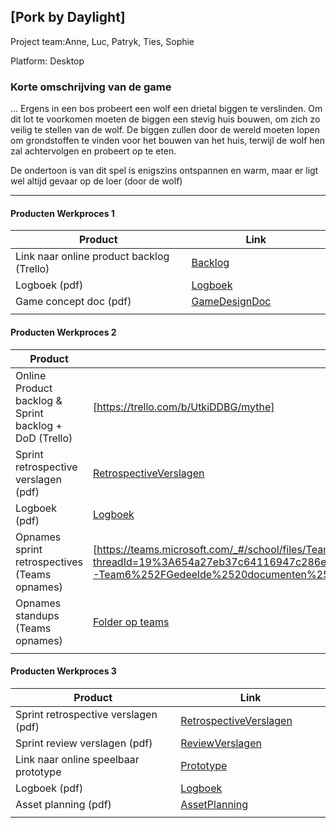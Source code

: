 ## [Pork by Daylight]
Project team:Anne, Luc, Patryk, Ties, Sophie

Platform:
Desktop

### Korte omschrijving van de game
...
Ergens in een bos probeert een wolf een drietal biggen te verslinden. Om dit lot te voorkomen moeten de biggen een stevig huis bouwen, om zich zo veilig te stellen van de wolf. De biggen zullen door de wereld moeten lopen om grondstoffen te vinden voor het bouwen van het huis, terwijl de wolf hen zal achtervolgen en probeert op te eten.

De ondertoon is van dit spel is enigszins ontspannen en warm, maar er ligt wel altijd gevaar op de loer (door de wolf)

---
#### Producten Werkproces 1
| Product  | Link |
| ------ |  ------ |
| Link naar online product backlog (Trello) | [Backlog]
| Logboek (pdf)                             | [Logboek]
| Game concept doc (pdf)                    | [GameDesignDoc]
|<img width=500/>|<img width=300/>|
   
#### Producten Werkproces 2
| Product  | https://github.com/PAP0/Project-Mythe.git |
| ------ |  ------ |
| Online Product backlog & Sprint backlog + DoD (Trello)    | [https://trello.com/b/UtkiDDBG/mythe]
| Sprint retrospective verslagen (pdf)                      | [RetrospectiveVerslagen]
| Logboek (pdf)                                             | [Logboek]
| Opnames sprint retrospectives (Teams opnames)             | [https://teams.microsoft.com/_#/school/files/Team%2006?threadId=19%3A654a27eb37c64116947c286ea6b27d17%40thread.tacv2&ctx=channel&context=Sprint%2520Folder&rootfolder=%252Fteams%252FMytheGDGA2021-Team6%252FGedeelde%2520documenten%252FTeam%25206%252FSprint%2520Folder]
| Opnames standups (Teams opnames)                          | [Folder op teams]
|<img width=500/>|<img width=300/>|
   
#### Producten Werkproces 3
| Product  | Link |
| ------ |  ------ |
| Sprint retrospective verslagen (pdf)  | [RetrospectiveVerslagen]
| Sprint review verslagen (pdf)         | [ReviewVerslagen]
| Link naar online speelbaar prototype  | [Prototype]
| Logboek (pdf)                         | [Logboek]
| Asset planning (pdf)                  | [AssetPlanning]
|<img width=500/>|<img width=300/>|

   [Backlog]: <https://trello.com/b/hik72z4q/mythe-2019-voorbeeld-trello>
   [Logboek]: <https://github.com/BerendWeij/agp_inlever_template/blob/master/producten/logboek.pdf>
   [GameDesignDoc]: <https://github.com/BerendWeij/agp_inlever_template/blob/master/producten/GameDesignDoc.pdf>
   [RetrospectiveVerslagen]: <https://github.com/BerendWeij/agp_inlever_template/blob/master/producten/RetrospectiveVerslagen.pdf>
   [ReviewVerslagen]: <https://github.com/BerendWeij/agp_inlever_template/blob/master/producten/ReviewVerslagen.pdf>
   [Prototype]: <https://www.mijnmytheprototype.nl>
   [Folder op teams]: <https://www.linknaarmijnfolderopteams.nl>
   [AssetPlanning]: <https://github.com/BerendWeij/agp_inlever_template/blob/master/producten/AssetPlanning.pdf>
   
